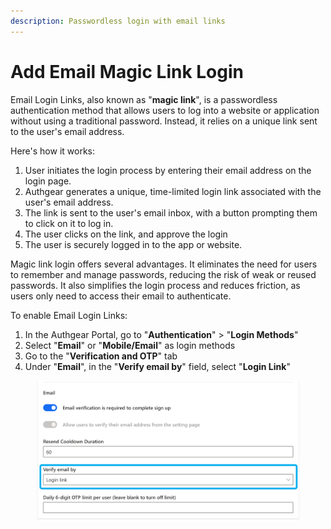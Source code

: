 ```yaml
---
description: Passwordless login with email links
---
```


# Add Email Magic Link Login

Email Login Links, also known as "**magic link**", is a passwordless authentication method that allows users to log into a website or application without using a traditional password. Instead, it relies on a unique link sent to the user's email address.

Here's how it works:

1. User initiates the login process by entering their email address on the login page.
2. Authgear generates a unique, time-limited login link associated with the user's email address.
3. The link is sent to the user's email inbox, with a button prompting them to click on it to log in.
4. The user clicks on the link, and approve the login
5. The user is securely logged in to the app or website.

Magic link login offers several advantages. It eliminates the need for users to remember and manage passwords, reducing the risk of weak or reused passwords. It also simplifies the login process and reduces friction, as users only need to access their email to authenticate.

To enable Email Login Links:

1. In the Authgear Portal, go to "**Authentication**" > "**Login Methods**"
2. Select "**Email**" or "**Mobile/Email**" as login methods
3. Go to the "**Verification and OTP**" tab
4. Under "**Email**", in the "**Verify email by**" field, select "**Login Link**"

<figure><img src="../../.gitbook/assets/image (3) (1) (1).png" alt=""><figcaption></figcaption></figure>
